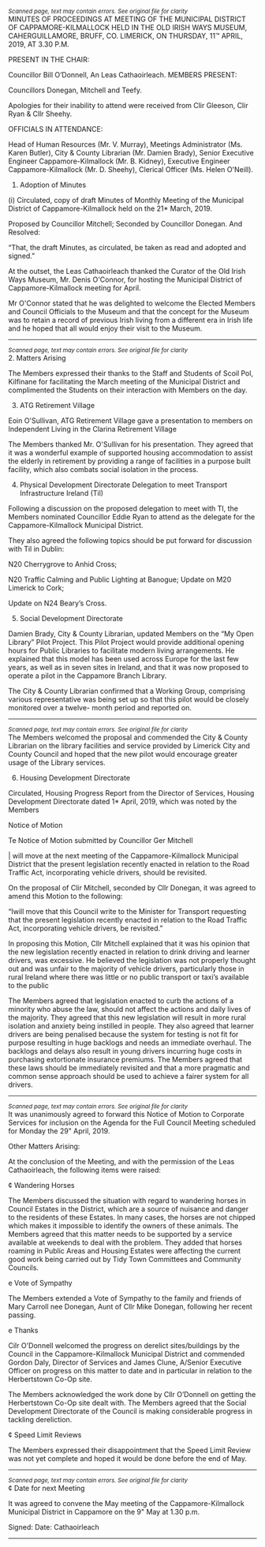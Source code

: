*<small>Scanned page, text may contain errors. See original file for clarity</small>*  
MINUTES OF PROCEEDINGS AT MEETING OF THE MUNICIPAL
DISTRICT OF CAPPAMORE-KILMALLOCK HELD IN THE OLD IRISH
WAYS MUSEUM, CAHERGUILLAMORE, BRUFF, CO. LIMERICK, ON
THURSDAY, 11™ APRIL, 2019, AT 3.30 P.M.

PRESENT IN THE CHAIR:

Councillor Bill O’Donnell, An Leas Cathaoirleach.
MEMBERS PRESENT:

Councillors Donegan, Mitchell and Teefy.

Apologies for their inability to attend were received from Clir Gleeson, Clir Ryan & Cllr Sheehy.

OFFICIALS IN ATTENDANCE:

Head of Human Resources (Mr. V. Murray), Meetings Administrator (Ms. Karen Butler), City
& County Librarian (Mr. Damien Brady), Senior Executive Engineer Cappamore-Kilmallock
(Mr. B. Kidney), Executive Engineer Cappamore-Kilmallock (Mr. D. Sheehy), Clerical Officer
(Ms. Helen O'Neill).

1. Adoption of Minutes

(i) Circulated, copy of draft Minutes of Monthly Meeting of the Municipal District of
Cappamore-Kilmallock held on the 21* March, 2019.

Proposed by Councillor Mitchell;
Seconded by Councillor Donegan.
And Resolved:

“That, the draft Minutes, as circulated, be taken as read and adopted and signed.”

At the outset, the Leas Cathaoirleach thanked the Curator of the Old Irish Ways Museum, Mr.
Denis O'Connor, for hosting the Municipal District of Cappamore-Kilmallock meeting for April.

Mr O'Connor stated that he was delighted to welcome the Elected Members and Council
Officials to the Museum and that the concept for the Museum was to retain a record of
previous Irish living from a different era in Irish life and he hoped that all would enjoy their
visit to the Museum.

---
*<small>Scanned page, text may contain errors. See original file for clarity</small>*  
2. Matters Arising

The Members expressed their thanks to the Staff and Students of Scoil Pol, Kilfinane for
facilitating the March meeting of the Municipal District and complimented the Students on
their interaction with Members on the day.

3. ATG Retirement Village

Eoin O'Sullivan, ATG Retirement Village gave a presentation to members on Independent
Living in the Clarina Retirement Village

The Members thanked Mr. O'Sullivan for his presentation. They agreed that it was a
wonderful example of supported housing accommodation to assist the elderly in retirement
by providing a range of facilities in a purpose built facility, which also combats social
isolation in the process.

4. Physical Development Directorate
Delegation to meet Transport Infrastructure Ireland (Til)

Following a discussion on the proposed delegation to meet with TI, the Members
nominated Councillor Eddie Ryan to attend as the delegate for the Cappamore-Kilmallock
Municipal District.

They also agreed the following topics should be put forward for discussion with Til in Dublin:

N20 Cherrygrove to Anhid Cross;

N20 Traffic Calming and Public Lighting at Banogue;
Update on M20 Limerick to Cork;

Update on N24 Beary’s Cross.

5. Social Development Directorate

Damien Brady, City & County Librarian, updated Members on the “My Open Library” Pilot
Project. This Pilot Project would provide additional opening hours for Public Libraries to
facilitate modern living arrangements. He explained that this model has been used across
Europe for the last few years, as well as in seven sites in Ireland, and that it was now proposed
to operate a pilot in the Cappamore Branch Library.

The City & County Librarian confirmed that a Working Group, comprising various
representative was being set up so that this pilot would be closely monitored over a twelve-
month period and reported on.

---
*<small>Scanned page, text may contain errors. See original file for clarity</small>*  
The Members welcomed the proposal and commended the City & County Librarian on the
library facilities and service provided by Limerick City and County Council and hoped that the
new pilot would encourage greater usage of the Library services.

6. Housing Development Directorate

Circulated, Housing Progress Report from the Director of Services, Housing Development
Directorate dated 1* April, 2019, which was noted by the Members

Notice of Motion

Te Notice of Motion submitted by Councillor Ger Mitchell

| will move at the next meeting of the Cappamore-Kilmallock Municipal District that the
present legislation recently enacted in relation to the Road Traffic Act, incorporating
vehicle drivers, should be revisited.

On the proposal of Clir Mitchell, seconded by Cllr Donegan, it was agreed to amend this
Motion to the following:

“Iwill move that this Council write to the Minister for Transport requesting that the present
legislation recently enacted in relation to the Road Traffic Act, incorporating vehicle drivers,
be revisited.”

In proposing this Motion, Cllr Mitchell explained that it was his opinion that the new
legislation recently enacted in relation to drink driving and learner drivers, was excessive. He
believed the legislation was not properly thought out and was unfair to the majority of
vehicle drivers, particularly those in rural Ireland where there was little or no public
transport or taxi’s available to the public

The Members agreed that legislation enacted to curb the actions of a minority who abuse
the law, should not affect the actions and daily lives of the majority. They agreed that this
new legislation will result in more rural isolation and anxiety being instilled in people. They
also agreed that learner drivers are being penalised because the system for testing is not fit
for purpose resulting in huge backlogs and needs an immediate overhaul. The backlogs and
delays also result in young drivers incurring huge costs in purchasing extortionate insurance
premiums. The Members agreed that these laws should be immediately revisited and that a
more pragmatic and common sense approach should be used to achieve a fairer system for
all drivers.

---
*<small>Scanned page, text may contain errors. See original file for clarity</small>*  
It was unanimously agreed to forward this Notice of Motion to Corporate Services for
inclusion on the Agenda for the Full Council Meeting scheduled for Monday the 29" April,
2019.

Other Matters Arising:

At the conclusion of the Meeting, and with the permission of the Leas Cathaoirleach, the
following items were raised:

¢ Wandering Horses

The Members discussed the situation with regard to wandering horses in Council Estates in
the District, which are a source of nuisance and danger to the residents of these Estates. In
many cases, the horses are not chipped which makes it impossible to identify the owners of
these animals. The Members agreed that this matter needs to be supported by a service
available at weekends to deal with the problem. They added that horses roaming in Public
Areas and Housing Estates were affecting the current good work being carried out by Tidy
Town Committees and Community Councils.

e Vote of Sympathy

The Members extended a Vote of Sympathy to the family and friends of Mary Carroll nee
Donegan, Aunt of Cllr Mike Donegan, following her recent passing.

e Thanks

Cilr O'Donnell welcomed the progress on derelict sites/buildings by the Council in the
Cappamore-Kilmallock Municipal District and commended Gordon Daly, Director of Services
and James Clune, A/Senior Executive Officer on progress on this matter to date and in
particular in relation to the Herbertstown Co-Op site.

The Members acknowledged the work done by Cllr O’Donnell on getting the Herbertstown
Co-Op site dealt with. The Members agreed that the Social Development Directorate of the
Council is making considerable progress in tackling dereliction.

¢ Speed Limit Reviews

The Members expressed their disappointment that the Speed Limit Review was not yet
complete and hoped it would be done before the end of May.

---
*<small>Scanned page, text may contain errors. See original file for clarity</small>*  
¢ Date for next Meeting

It was agreed to convene the May meeting of the Cappamore-Kilmallock Municipal District in
Cappamore on the 9" May at 1.30 p.m.

Signed: Date:
Cathaoirleach

---
